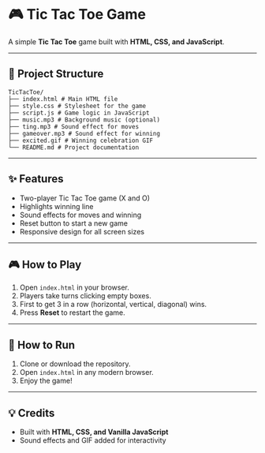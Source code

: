 # 🎮 Tic Tac Toe Game

A simple **Tic Tac Toe** game built with **HTML, CSS, and JavaScript**.

---

## 📂 Project Structure
```
TicTacToe/
├── index.html # Main HTML file
├── style.css # Stylesheet for the game
├── script.js # Game logic in JavaScript
├── music.mp3 # Background music (optional)
├── ting.mp3 # Sound effect for moves
├── gameover.mp3 # Sound effect for winning
├── excited.gif # Winning celebration GIF
└── README.md # Project documentation

```

---

## ✨ Features
- Two-player Tic Tac Toe game (X and O)
- Highlights winning line
- Sound effects for moves and winning
- Reset button to start a new game
- Responsive design for all screen sizes

---

## 🎮 How to Play
1. Open `index.html` in your browser.
2. Players take turns clicking empty boxes.
3. First to get 3 in a row (horizontal, vertical, diagonal) wins.
4. Press **Reset** to restart the game.

---

## 🚀 How to Run
1. Clone or download the repository.
2. Open `index.html` in any modern browser.
3. Enjoy the game!

---

## 💡 Credits
- Built with **HTML, CSS, and Vanilla JavaScript**
- Sound effects and GIF added for interactivity
